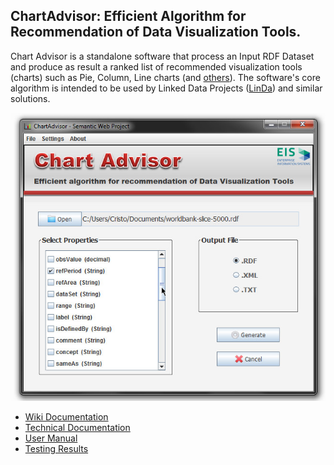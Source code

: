 ## ChartAdvisor: Efficient Algorithm for Recommendation of Data Visualization Tools.
Chart Advisor is a standalone software that process an Input RDF Dataset and produce as result a ranked list of recommended visualization tools (charts) such as Pie, Column, Line charts (and [others](#charts)). The software's core algorithm is intended to be used by Linked Data Projects ([LinDa](http://linda-project.eu/)) and similar solutions.

[![](https://github.com/CristoLeiva/Algorithm_forCharts_Recommendation/blob/master/wiki_resources/user_manual/videotutorial.jpg)](https://youtu.be/v7hBu5nNlFI)

* [Wiki Documentation](https://github.com/CristoLeiva/Algorithm_forCharts_Recommendation/wiki)
* [Technical Documentation](https://github.com/CristoLeiva/Algorithm_forCharts_Recommendation/wiki/Technical-Documentation)
* [User Manual](https://github.com/CristoLeiva/Algorithm_forCharts_Recommendation/wiki/User-Manual)
* [Testing Results](https://github.com/CristoLeiva/Algorithm_forCharts_Recommendation/wiki/Testing-Results)
